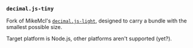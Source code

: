 ### `decimal.js-tiny`

Fork of MikeMcl's [`decimal.js-light`][1], designed to carry a bundle with the smallest possible size.

Target platform is Node.js, other platforms aren't supported (yet?).

  [1]: https://github.com/MikeMcl/decimal.js-light
